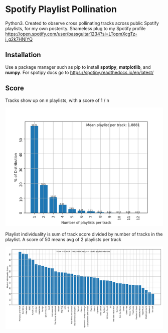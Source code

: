 # Spotify Playlist Pollination

Python3. Created to observe cross pollinating tracks across public Spotify playlists, for my own posterity. Shameless plug to my Spotify profile https://open.spotify.com/user/bassguitar1234?si=LTopmXcgTz-j_g2k7HNIYQ

## Installation
Use a package manager such as pip to install **spotipy**, **matplotlib**, and **numpy**. For spotipy docs go to https://spotipy.readthedocs.io/en/latest/

## Score
Tracks show up on n playlists, with a score of 1 / n 

<img src="meanTrack.png">

Playlist individuality is sum of track score divided by number of tracks in the playlist. A score of 50 means avg of 2 playlists per track 


<img src="playlistAnalysis.png">
